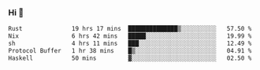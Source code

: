 ### Hi 👋

<!--START_SECTION:waka-->

```txt
Rust              19 hrs 17 mins  ██████████████▒░░░░░░░░░░   57.50 %
Nix               6 hrs 42 mins   █████░░░░░░░░░░░░░░░░░░░░   19.99 %
sh                4 hrs 11 mins   ███░░░░░░░░░░░░░░░░░░░░░░   12.49 %
Protocol Buffer   1 hr 38 mins    █▒░░░░░░░░░░░░░░░░░░░░░░░   04.91 %
Haskell           50 mins         ▓░░░░░░░░░░░░░░░░░░░░░░░░   02.50 %
```

<!--END_SECTION:waka-->
